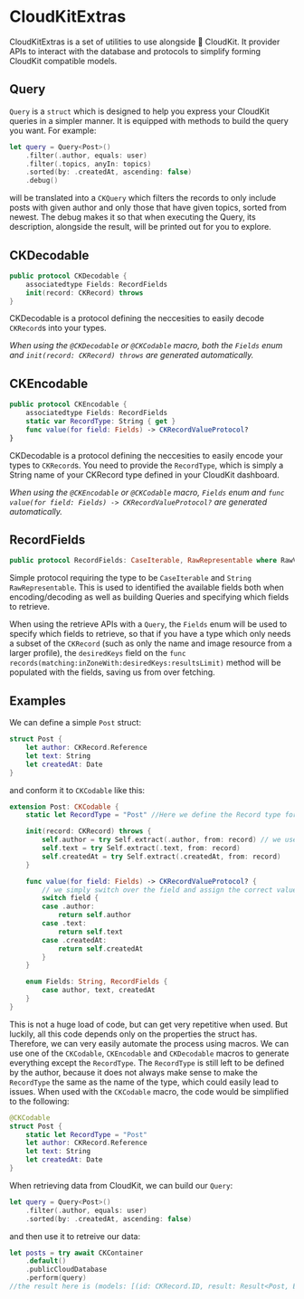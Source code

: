 # CloudKitExtras

CloudKitExtras is a set of utilities to use alongside 🍎 CloudKit. It provider APIs to interact with the database and protocols to simplify forming CloudKit compatible models.

## Query

`Query` is a `struct` which is designed to help you express your CloudKit queries in a simpler manner. It is equipped with methods to build the query you want. For example:
```swift
let query = Query<Post>()
    .filter(.author, equals: user)
    .filter(.topics, anyIn: topics)
    .sorted(by: .createdAt, ascending: false)
    .debug()
```
will be translated into a `CKQuery` which filters the records to only include posts with given author and only those that have given topics, sorted from newest. The debug makes it so that when executing the Query, its description, alongside the result, will be printed out for you to explore.

## CKDecodable

```swift
public protocol CKDecodable {
    associatedtype Fields: RecordFields
    init(record: CKRecord) throws
}
```
CKDecodable is a protocol defining the neccesities to easily decode `CKRecord`s into your types. 

*When using the `@CKDecodable` or `@CKCodable` macro, both the `Fields` enum and `init(record: CKRecord) throws` are generated automatically.*

## CKEncodable

```swift
public protocol CKEncodable {
    associatedtype Fields: RecordFields
    static var RecordType: String { get }
    func value(for field: Fields) -> CKRecordValueProtocol?
}
```

CKDecodable is a protocol defining the neccesities to easily encode your types to `CKRecord`s. You need to provide the `RecordType`, which is simply a String name of your CKRecord type defined in your CloudKit dashboard. 

*When using the `@CKEncodable` or `@CKCodable` macro, `Fields` enum and `func value(for field: Fields) -> CKRecordValueProtocol?` are generated automatically.*

## RecordFields
```swift
public protocol RecordFields: CaseIterable, RawRepresentable where RawValue == String {}
```
Simple protocol requiring the type to be `CaseIterable` and `String` `RawRepresentable`. This is used to identified the available fields both when encoding/decoding as well as building Queries and specifying which fields to retrieve.

When using the retrieve APIs with a `Query`, the `Fields` enum will be used to specify which fields to retrieve, so that if you have a type which only needs a subset of the `CKRecord` (such as only the name and image resource from a larger profile), the `desiredKeys` field on the `func records(matching:inZoneWith:desiredKeys:resultsLimit)` method will be populated with the fields, saving us from over fetching.

## Examples
We can define a simple `Post` struct:
```swift
struct Post {
    let author: CKRecord.Reference
    let text: String
    let createdAt: Date
}
```
and conform it to `CKCodable` like this:
```swift
extension Post: CKCodable {
    static let RecordType = "Post" //Here we define the Record type for CloudKit

    init(record: CKRecord) throws {
        self.author = try Self.extract(.author, from: record) // we use the provided extract method on CKDecodable which takes the field and retreives it from the provided CKRecord.
        self.text = try Self.extract(.text, from: record)
        self.createdAt = try Self.extract(.createdAt, from: record)
    }

    func value(for field: Fields) -> CKRecordValueProtocol? {
        // we simply switch over the field and assign the correct value to the record. This method is used internally when encoding types into CKRecord. This method helps with type safety so that we are forced to handle any new field we add to the Fields enum.
        switch field {
        case .author:
            return self.author
        case .text:
            return self.text
        case .createdAt:
            return self.createdAt
        }
    }

    enum Fields: String, RecordFields {
        case author, text, createdAt
    }
}
```
This is not a huge load of code, but can get very repetitive when used. But luckily, all this code depends only on the properties the struct has. Therefore, we can very easily automate the process using macros. We can use one of the `CKCodable`, `CKEncodable` and `CKDecodable` macros to generate everything except the `RecordType`. The `RecordType` is still left to be defined by the author, because it does not always make sense to make the `RecordType` the same as the name of the type, which could easily lead to issues. When used with the `CKCodable` macro, the code would be simplified to the following:
```swift
@CKCodable
struct Post {
    static let RecordType = "Post"
    let author: CKRecord.Reference
    let text: String
    let createdAt: Date
}
```

When retrieving data from CloudKit, we can build our `Query`:
```swift
let query = Query<Post>()
    .filter(.author, equals: user)
    .sorted(by: .createdAt, ascending: false)
```

and then use it to retreive our data:
```swift
let posts = try await CKContainer
    .default()
    .publicCloudDatabase
    .perform(query) 
//the result here is (models: [(id: CKRecord.ID, result: Result<Post, Error>)], cursor: CKQueryOperation.Cursor?)
```
